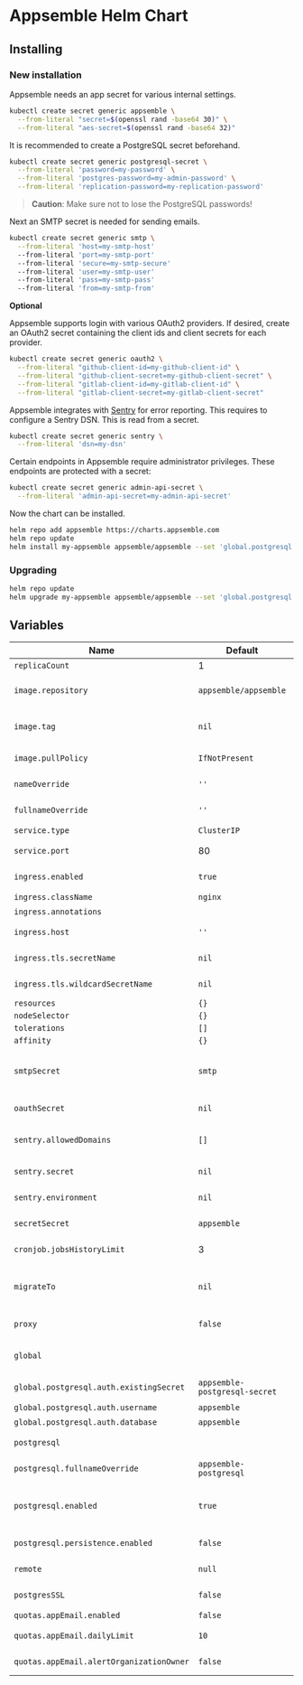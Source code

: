 # Appsemble Helm Chart

## Installing

### New installation

Appsemble needs an app secret for various internal settings.

```sh
kubectl create secret generic appsemble \
  --from-literal "secret=$(openssl rand -base64 30)" \
  --from-literal "aes-secret=$(openssl rand -base64 32)"
```

It is recommended to create a PostgreSQL secret beforehand.

```sh
kubectl create secret generic postgresql-secret \
  --from-literal 'password=my-password' \
  --from-literal 'postgres-password=my-admin-password' \
  --from-literal 'replication-password=my-replication-password'
```

> **Caution**: Make sure not to lose the PostgreSQL passwords!

Next an SMTP secret is needed for sending emails.

```sh
kubectl create secret generic smtp \
  --from-literal 'host=my-smtp-host'
  --from-literal 'port=my-smtp-port'
  --from-literal 'secure=my-smtp-secure'
  --from-literal 'user=my-smtp-user'
  --from-literal 'pass=my-smtp-pass'
  --from-literal 'from=my-smtp-from'
```

**Optional**

Appsemble supports login with various OAuth2 providers. If desired, create an OAuth2 secret
containing the client ids and client secrets for each provider.

```sh
kubectl create secret generic oauth2 \
  --from-literal "github-client-id=my-github-client-id" \
  --from-literal "github-client-secret=my-github-client-secret" \
  --from-literal "gitlab-client-id=my-gitlab-client-id" \
  --from-literal "gitlab-client-secret=my-gitlab-client-secret"
```

Appsemble integrates with [Sentry] for error reporting. This requires to configure a Sentry DSN.
This is read from a secret.

```sh
kubectl create secret generic sentry \
  --from-literal 'dsn=my-dsn'
```

Certain endpoints in Appsemble require administrator privileges. These endpoints are protected with
a secret:

```sh
kubectl create secret generic admin-api-secret \
  --from-literal 'admin-api-secret=my-admin-api-secret'
```

Now the chart can be installed.

```sh
helm repo add appsemble https://charts.appsemble.com
helm repo update
helm install my-appsemble appsemble/appsemble --set 'global.postgresql.auth.existingSecret=postgresql-secret'
```

### Upgrading

```sh
helm repo update
helm upgrade my-appsemble appsemble/appsemble --set 'global.postgresql.auth.existingSecret=postgresql-secret'
```

## Variables

| Name                                     | Default                       | Description                                                                                                                               |
| ---------------------------------------- | ----------------------------- | ----------------------------------------------------------------------------------------------------------------------------------------- |
| `replicaCount`                           | 1                             |                                                                                                                                           |
| `image.repository`                       | `appsemble/appsemble`         | Set this to `registry.gitlab.io/appsemble/appsemble` to support prerelease versions.                                                      |
| `image.tag`                              | `nil`                         | If specified, this Docker image tag will be used. Otherwise, it will use the chart’s `appVersion`.                                        |
| `image.pullPolicy`                       | `IfNotPresent`                | This can be used to override the default image pull policy.                                                                               |
| `nameOverride`                           | `''`                          | This can be used to override the name in the templates.                                                                                   |
| `fullnameOverride`                       | `''`                          | This can be used to override the full name in the templates.                                                                              |
| `service.type`                           | `ClusterIP`                   | The type of the Appsemble service.                                                                                                        |
| `service.port`                           | 80                            | The HTTP port on which the Appsemble service will be exposed to the cluster.                                                              |
| `ingress.enabled`                        | `true`                        | Whether or not the service should be exposed through an ingress.                                                                          |
| `ingress.className`                      | `nginx`                       | The ingress class name.                                                                                                                   |
| `ingress.annotations`                    |                               | Annotations for the Appsemble ingress.                                                                                                    |
| `ingress.host`                           | `''`                          | The host name on which the ingress will expose the service.                                                                               |
| `ingress.tls.secretName`                 | `nil`                         | The secret name to use to configure TLS for the top level host.                                                                           |
| `ingress.tls.wildcardSecretName`         | `nil`                         | The secret name to use to configure TLS for the direct wildcard host.                                                                     |
| `resources`                              | `{}`                          |                                                                                                                                           |
| `nodeSelector`                           | `{}`                          |                                                                                                                                           |
| `tolerations`                            | `[]`                          |                                                                                                                                           |
| `affinity`                               | `{}`                          |                                                                                                                                           |
| `smtpSecret`                             | `smtp`                        | The secret to use for configuring SMTP. The secret should contain the following values: `host`, `port`, `secure`, `user`, `pass`, `from`. |
| `oauthSecret`                            | `nil`                         | The secret which holds client ids and client secrets for OAuth2 providers.                                                                |
| `sentry.allowedDomains`                  | `[]`                          | A list of domains on which Sentry integration will be enabled. Wildcards are supported.                                                   |
| `sentry.secret`                          | `nil`                         | The secret from which to read the [Sentry] DSN.                                                                                           |
| `sentry.environment`                     | `nil`                         | The environment to send with Sentry error reports.                                                                                        |
| `secretSecret`                           | `appsemble`                   | The Kubernetes secret which holds the `SECRET` environment variable.                                                                      |
| `cronjob.jobsHistoryLimit`               | 3                             | How long to keep logs for cronjobs in days.                                                                                               |
| `migrateTo`                              | `nil`                         | If specified, the database will be migrated to this specific version. To upgrade to the latest version, specify `next`.                   |
| `proxy`                                  | `false`                       | If `true`, The proxy is trusted for logging purposes.                                                                                     |
| `global`                                 |                               | Any `global` variables are shared between the Appsemble chart and its `postgresql` dependency chart.                                      |
| `global.postgresql.auth.existingSecret`  | `appsemble-postgresql-secret` | The secret from which to read the PostgreSQL password.                                                                                    |
| `global.postgresql.auth.username`        | `appsemble`                   | The name of the PostgreSQL user.                                                                                                          |
| `global.postgresql.auth.database`        | `appsemble`                   | The name of the PostgreSQL user.                                                                                                          |
| `postgresql`                             |                               | Any `postgresql` variables are passed into the `postgresql` dependency chart.                                                             |
| `postgresql.fullnameOverride`            | `appsemble-postgresql`        | The name used for the PostgreSQL database.                                                                                                |
| `postgresql.enabled`                     | `true`                        | Set this to false explicitly to not include a PostgreSQL installation. This is useful if the database is managed by another service.      |
| `postgresql.persistence.enabled`         | `false`                       | Enable to create a persistent volume for the data.                                                                                        |
| `remote`                                 | `null`                        | A remote Appsemble server to connect to in order to synchronize blocks.                                                                   |
| `postgresSSL`                            | `false`                       | If `true`, connect establish the PostgreSQL connection over SSL.                                                                          |
| `quotas.appEmail.enabled`                | `false`                       | If `true`, enable app email quotas.                                                                                                       |
| `quotas.appEmail.dailyLimit`             | `10`                          | The maximum number of emails an app can send per day.                                                                                     |
| `quotas.appEmail.alertOrganizationOwner` | `false`                       | If `true`, send an email to the organization owner when the daily limit is reached.                                                       |

[sentry]: https://sentry.io
